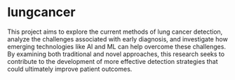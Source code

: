# lungcancer
This project aims to explore the current methods of lung cancer detection, analyze the challenges associated with early diagnosis, and investigate how emerging technologies like AI and ML can help overcome these challenges. By examining both traditional and novel approaches, this research seeks to contribute to the development of more effective detection strategies that could ultimately improve patient outcomes.  

